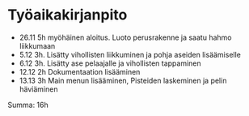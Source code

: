 
# Työaikakirjanpito
- 26.11 5h myöhäinen aloitus. Luoto perusrakenne ja saatu hahmo liikkumaan
- 5.12  3h. Lisätty vihollisten liikkuminen ja pohja aseiden lisäämiselle
- 6.12 3h. Lisätty ase pelaajalle ja vihollisten tappaminen
- 12.12 2h Dokumentaation lisääminen
- 13.13 3h Main menun lisääminen, Pisteiden laskeminen ja pelin häviäminen


Summa: 16h
